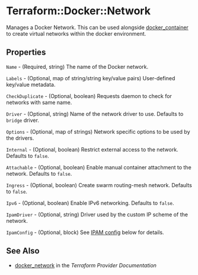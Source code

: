 # Terraform::Docker::Network

Manages a Docker Network. This can be used alongside
[docker\_container](/docs/providers/docker/r/container.html)
to create virtual networks within the docker environment.

## Properties

`Name` - (Required, string) The name of the Docker network.

`Labels` - (Optional, map of string/string key/value pairs) User-defined key/value metadata.

`CheckDuplicate` - (Optional, boolean) Requests daemon to check for networks
with same name.

`Driver` - (Optional, string) Name of the network driver to use. Defaults to
`bridge` driver.

`Options` - (Optional, map of strings) Network specific options to be used by
the drivers.

`Internal` - (Optional, boolean) Restrict external access to the network.
Defaults to `false`.

`Attachable` - (Optional, boolean) Enable manual container attachment to the network.
Defaults to `false`.

`Ingress` - (Optional, boolean) Create swarm routing-mesh network.
Defaults to `false`.

`Ipv6` - (Optional, boolean) Enable IPv6 networking.
Defaults to `false`.

`IpamDriver` - (Optional, string) Driver used by the custom IP scheme of the
network.

`IpamConfig` - (Optional, block) See [IPAM config](#ipam_config) below for
details.


## See Also

* [docker_network](https://www.terraform.io/docs/providers/docker/r/network.html) in the _Terraform Provider Documentation_